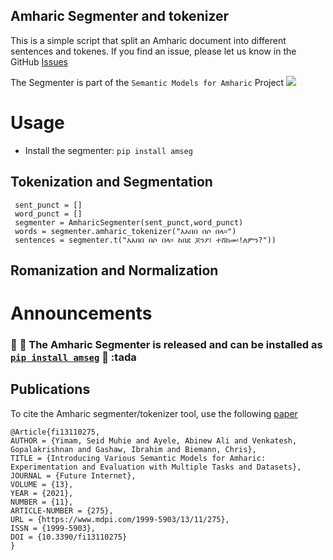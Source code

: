 ## Amharic Segmenter and tokenizer

This is a simple script that split an Amharic document into different sentences and tokenes.
If you find an issue, please let us know in the GitHub [Issues](https://github.com/uhh-lt/amharicprocessor/issues)

The Segmenter is part of the `Semantic Models for Amharic` Project
 [![](https://github.com/uhh-lt/amharicmodels/raw/master/logo.png)](https://github.com/uhh-lt/amharicmodels/)
 
 # Usage
 * Install the segmenter: `pip install amseg`
 
 ## Tokenization and Segmentation
  
 ```from amseg.amharicSegmenter import AmharicSegmenter
  sent_punct = []
  word_punct = []
  segmenter = AmharicSegmenter(sent_punct,word_punct)
  words = segmenter.amharic_tokenizer("እአበበ በሶ በላ።")
  sentences = segmenter.t("እአበበ በሶ በላ። ከበደ ጆንያ፤ ተሸከመ፡!ለምን?"))
  ```

  ## Romanization and Normalization

  




# Announcements 

### :tada: :tada:  The Amharic Segmenter is released and can be installed as [`pip install amseg`](https://pypi.org/project/amseg/) :tada: :tada 

## Publications

To cite the Amharic segmenter/tokenizer tool, use the following [paper](https://www.mdpi.com/1999-5903/13/11/275)

```
@Article{fi13110275,
AUTHOR = {Yimam, Seid Muhie and Ayele, Abinew Ali and Venkatesh, Gopalakrishnan and Gashaw, Ibrahim and Biemann, Chris},
TITLE = {Introducing Various Semantic Models for Amharic: Experimentation and Evaluation with Multiple Tasks and Datasets},
JOURNAL = {Future Internet},
VOLUME = {13},
YEAR = {2021},
NUMBER = {11},
ARTICLE-NUMBER = {275},
URL = {https://www.mdpi.com/1999-5903/13/11/275},
ISSN = {1999-5903},
DOI = {10.3390/fi13110275}
}

```
